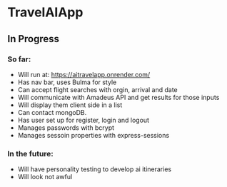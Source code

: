 # TravelAIApp
 
## In Progress

### So far:

- Will run at: https://aitravelapp.onrender.com/
- Has nav bar, uses Bulma for style 
- Can accept flight searches with orgin, arrival and date
- Will communicate with Amadeus API and get results for those inputs
- Will display them client side in a list 
- Can contact mongoDB. 
- Has user set up for register, login and logout
- Manages passwords with bcrypt
- Manages sessoin properties with express-sessions 

### In the future:

- Will have personality testing to develop ai itineraries 
- Will look not awful 
